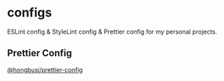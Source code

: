 # configs

ESLint config & StyleLint config & Prettier config for my personal projects.

## Prettier Config

[@hongbusi/prettier-config](https://www.npmjs.com/package/@hongbusi/prettier-config)
